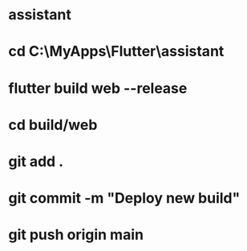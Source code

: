 # assistant

# cd C:\MyApps\Flutter\assistant
# flutter build web --release
# cd build/web
# git add .
# git commit -m "Deploy new build"
# git push origin main
